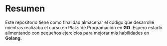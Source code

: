 # Resumen

Este repositorio tiene como finalidad almacenar el código que desarrollé mientras realizaba el curso en Platzi de Programación en **GO**. 
Espero estarlo alimentando con pequeños ejercicios para mejorar mis habilidades en **Golang.** 
